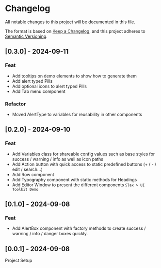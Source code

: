 # Changelog

All notable changes to this project will be documented in this file.

The format is based on [Keep a Changelog](https://keepachangelog.com/en/1.0.0/), and this project adheres to [Semantic Versioning](https://semver.org/spec/v2.0.0.html).

## [0.3.0] - 2024-09-11
### Feat
- Add tooltips on demo elements to show how to generate them
- Add alert typed Pills
- Add optional icons to alert typed Pills
- Add Tab menu component

### Refactor
- Moved AlertType to variables for reusability in other components

## [0.2.0] - 2024-09-10
### Feat
- Add Variables class for shareable config values such as base styles for success / warning / info as well as icon paths
- Add Action button with quick access to static predefined buttons (+ / - / edit / search...)
- Add Row component
- Add Typography component with static methods for Headings
- Add Editor Window to present the different components `Slax > UI Toolkit Demo`

## [0.1.0] - 2024-09-08
### Feat
- Add AlertBox component with factory methods to create success / warning / info / danger boxes quickly.

## [0.0.1] - 2024-09-08

Project Setup
